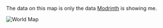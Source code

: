 The data on this map is only the data [Modrinth](https://modrinth.com/datapack/timo_11) is showing me.

![World Map](https://github.com/user-attachments/assets/459a9a0b-7de8-45c5-bf3b-c6eef719f228)
